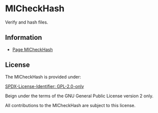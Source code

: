 # MICheckHash

Verify and hash files.

## Information

- [Page MICheckHash](https://www.mestredainfo.com.br/2025/05/micheckhash.html)

## License

The MICheckHash is provided under:

[SPDX-License-Identifier: GPL-2.0-only](https://spdx.org/licenses/GPL-2.0-only.html)

Beign under the terms of the GNU General Public License version 2 only.

All contributions to the MICheckHash are subject to this license.
